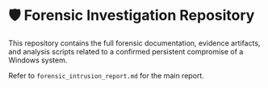 # 🛡️ Forensic Investigation Repository

This repository contains the full forensic documentation, evidence artifacts, and analysis scripts related to a confirmed persistent compromise of a Windows system.



Refer to `forensic_intrusion_report.md` for the main report.
